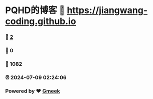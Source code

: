 # PQHD的博客 :link: https://jiangwang-coding.github.io 
### :page_facing_up: [2](https://jiangwang-coding.github.io/tag.html) 
### :speech_balloon: 0 
### :hibiscus: 1082 
### :alarm_clock: 2024-07-09 02:24:06 
### Powered by :heart: [Gmeek](https://github.com/Meekdai/Gmeek)
